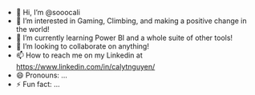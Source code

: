 - 👋 Hi, I’m @sooocali
- 👀 I’m interested in Gaming, Climbing, and making a positive change in the world!
- 🌱 I’m currently learning Power BI and a whole suite of other tools!
- 💞️ I’m looking to collaborate on anything!
- 📫 How to reach me on my Linkedin at https://www.linkedin.com/in/calytnguyen/
- 😄 Pronouns: ...
- ⚡ Fun fact: ...

<!---
sooocali/sooocali is a ✨ special ✨ repository because its `README.md` (this file) appears on your GitHub profile.
You can click the Preview link to take a look at your changes.
--->
